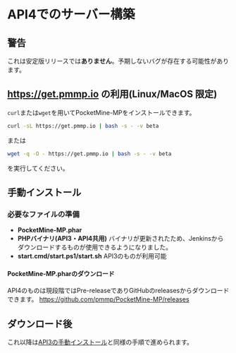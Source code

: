 # API4でのサーバー構築
## 警告
これは安定版リリースでは**ありません**。予期しないバグが存在する可能性があります。

## https://get.pmmp.io の利用(Linux/MacOS 限定)
`curl`または`wget`を用いてPocketMine-MPをインストールできます。
```bash
curl -sL https://get.pmmp.io | bash -s - -v beta
```
または
```bash
wget -q -O - https://get.pmmp.io | bash -s - -v beta
```
を実行してください。

## 手動インストール
### 必要なファイルの準備
- **PocketMine-MP.phar**
- **PHPバイナリ(API3・API4共用)** バイナリが更新されたため、Jenkinsからダウンロードするものが使用できるようになりました。
- **start.cmd/start.ps1/start.sh** API3のものが利用可能

#### PocketMine-MP.pharのダウンロード
API4のものは現段階ではPre-releaseでありGitHubのreleasesからダウンロードできます。
<https://github.com/pmmp/PocketMine-MP/releases>


## ダウンロード後
これ以降は[API3の手動インストール](/building/README.html#_2)と同様の手順で進められます。
